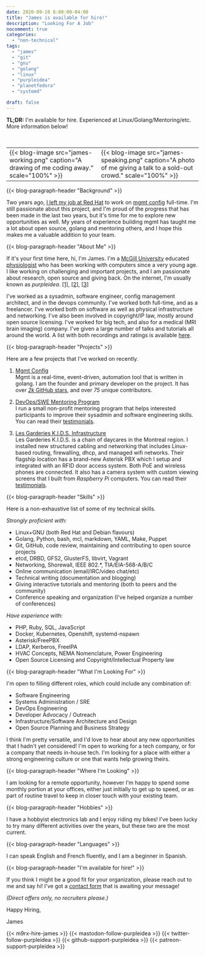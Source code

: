 ```yaml
---
date: 2020-09-10 8:00:00-04:00
title: "James is available for hire!"
description: "Looking For A Job"
nocomment: true
categories:
  - "non-technical"
tags:
  - "james"
  - "git"
  - "gnu"
  - "golang"
  - "linux"
  - "purpleidea"
  - "planetfedora"
  - "systemd"

draft: false
---
```


**TL;DR:** I'm available for hire. Experienced at Linux/Golang/Mentoring/etc.
More information below!

<br />

<table><tr><td>
{{< blog-image src="james-working.png" caption="A drawing of me coding away." scale="100%" >}}
</td><td>
{{< blog-image src="james-speaking.png" caption="A photo of me giving a talk to a sold-out crowd." scale="100%" >}}
</td></tr></table>


{{< blog-paragraph-header "Background" >}}

Two years ago, [I left my job at Red Hat](/blog/2018/04/04/leaving-redhat/) to
work on [mgmt config](https://github.com/purpleidea/mgmt/) full-time. I'm still
passionate about this project, and I'm proud of the progress that has been made
in the last two years, but it's time for me to explore new opportunities as
well. My years of experience building mgmt has taught me a lot about open
source, golang and mentoring others, and I hope this makes me a valuable
addition to your team.

{{< blog-paragraph-header "About Me" >}}

If it's your first time here, hi, I'm James. I'm a [McGill University](https://en.wikipedia.org/wiki/McGill_University)
educated [physiologist](https://en.wikipedia.org/wiki/Cardiology) who has been
working with computers since a very young age. I like working on challenging and
important projects, and I am passionate about research, open source and giving
back. On the internet, I'm usually known as *purpleidea*.
[[1]](https://twitter.com/purpleidea), [[2]](https://github.com/purpleidea/), [[3]](https://purpleidea.com/)

I've worked as a sysadmin, software engineer, config management architect, and
in the devops community. I've worked both full-time, and as a freelancer. I've
worked both on software as well as physical infrastructure and networking. I've
also been involved in copyright/IP law, mostly around open source licensing.
I've worked for big tech, and also for a medical (MRI brain imaging) company.
I've given a large number of talks and tutorials all around the world. A list
with both recordings and ratings is available [here](https://purpleidea.com/talks/).

{{< blog-paragraph-header "Projects" >}}

Here are a few projects that I've worked on recently.

1. [Mgmt Config](/projects/mgmt-config/)
<br>Mgmt is a real-time, event-driven, automation tool that is written in
golang. I am the founder and primary developer on the project. It has over
[*2k* GitHub stars](https://github.com/purpleidea/mgmt/), and over *75* unique
contributors.

2. [DevOps/SWE Mentoring Program](/projects/mentoring-program/)
<br>I run a small non-profit mentoring program that helps interested
participants to improve their sysadmin and software engineering skills. You can
read their [testimonials](/projects/mentoring-program/#testimonials).

3. [Les Garderies K.I.D.S. Infrastructure](/projects/les-garderies-kids/)
<br>Les Garderies K.I.D.S. is a chain of daycares in the Montreal region. I
installed new structured cabling and networking that includes Linux-based
routing, firewalling, dhcp, and managed wifi networks. Their flagship location
has a brand-new Asterisk PBX which I setup and integrated with an RFID door
access system. Both PoE and wireless phones are connected. It also has a camera
system with custom viewing screens that I built from *Raspberry Pi* computers.
You can read their [testimonials](/projects/les-garderies-kids/#testimonials).

{{< blog-paragraph-header "Skills" >}}

Here is a non-exhaustive list of some of my technical skills.

_Strongly proficient with:_

* Linux+GNU (both Red Hat and Debian flavours)
* Golang, Python, bash, mcl, markdown, YAML, Make, Puppet
* Git, GitHub, code review, maintaining and contributing to open source projects
* etcd, DRBD, GFS2, GlusterFS, libvirt, Vagrant
* Networking, Shorewall, IEEE 802.*, TIA/EIA-568-A/B/C
* Online communication (email/IRC/video chat/etc)
* Technical writing (documentation and blogging)
* Giving interactive tutorials and mentoring (both to peers and the community)
* Conference speaking and organization (I've helped organize a number of conferences)

_Have experience with:_

* PHP, Ruby, SQL, JavaScript
* Docker, Kubernetes, Openshift, systemd-nspawn
* Asterisk/FreePBX
* LDAP, Kerberos, FreeIPA
* HVAC Concepts, NEMA Nomenclature, Power Engineering
* Open Source Licensing and Copyright/Intellectual Property law

{{< blog-paragraph-header "What I'm Looking For" >}}

I'm open to filling different roles, which could include any combination of:

* Software Engineering
* Systems Administration / SRE
* DevOps Engineering
* Developer Advocacy / Outreach
* Infrastructure/Software Architecture and Design
* Open Source Planning and Business Strategy

I think I'm pretty versatile, and I'd love to hear about any new opportunities
that I hadn't yet considered! I'm open to working for a tech company, or for a
company that needs in-house tech. I'm looking for a place with either a strong
engineering culture or one that wants help growing theirs.

{{< blog-paragraph-header "Where I'm Looking" >}}

I am looking for a remote opportunity, however I'm happy to spend some monthly
portion at your offices, either just initially to get up to speed, or as part of
routine travel to keep in closer touch with your existing team.

{{< blog-paragraph-header "Hobbies" >}}

I have a hobbyist electronics lab and I enjoy riding my bikes! I've been lucky
to try many different activities over the years, but these two are the most
current.

{{< blog-paragraph-header "Languages" >}}

I can speak English and French fluently, and I am a beginner in Spanish.

{{< blog-paragraph-header "I'm available for hire!" >}}

If you think I might be a good fit for your organization, please reach out to me
and say hi! I've got a [contact form](/contact/) that is awaiting your message!

<i>(Direct offers only, no recruiters please.)</i>

Happy Hiring,

James

{{< m9rx-hire-james >}}
{{< mastodon-follow-purpleidea >}}
{{< twitter-follow-purpleidea >}}
{{< github-support-purpleidea >}}
{{< patreon-support-purpleidea >}}
